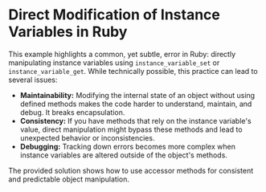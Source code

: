 # Direct Modification of Instance Variables in Ruby

This example highlights a common, yet subtle, error in Ruby: directly manipulating instance variables using `instance_variable_set` or `instance_variable_get`. While technically possible, this practice can lead to several issues:

- **Maintainability:** Modifying the internal state of an object without using defined methods makes the code harder to understand, maintain, and debug.  It breaks encapsulation.
- **Consistency:** If you have methods that rely on the instance variable's value, direct manipulation might bypass these methods and lead to unexpected behavior or inconsistencies. 
- **Debugging:** Tracking down errors becomes more complex when instance variables are altered outside of the object's methods.

The provided solution shows how to use accessor methods for consistent and predictable object manipulation.